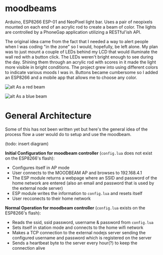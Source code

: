 # moodbeams
Arduino, ESP8266 ESP-01 and NeoPixel light bar. Uses a pair of neopixels mounted on each end of an acrylic rod to create a beam of color. The lights are controlled by a PhoneGap application utilizing a RESTful'ish API.

The original idea came from the fact that I needed a way to alert people when I was coding "in the zone" so I would, hopefully, be left alone. My plan was to just mount a couple of LEDs behind my LCD that would illuminate the wall red with a button click. The LEDs weren't bright enough to see during the day. Shining them through an acrylic rod with scores in it made the light more visible in bright conditions. The project grew into using different colors to indicate various moods I was in. Buttons became cumbersome so I added an ESP8266 and a mobile app that allows me to choose any color.

![alt As a red beam](https://www.dropbox.com/sc/hffzal6mccylj0b/AABxQZv8-Hs2kDY0mSJYmX9aa)

![alt As a blue beam](https://raw.githubusercontent.com/ttosi/moodbeams/master/blue_beam.jpg)

# General Architecture
Some of this has not been written yet but here's the general idea of the process flow a user would do to setup and use the moodbeam.

(todo: insert diagram)

__Initial Configuration for moodbeam controller__ (`config.lua` does not exist on the ESP8266's flash):
   * Configures itself in AP mode
   * User connects to the MOODBEAM AP and browses to 192.168.4.1
   * The ESP module returns a webpage where an SSID and password of the home network are entered (also an email and password that is used by the external node server)
   * ESP module writes the information to `config.lua` and resets itself
   * User recconects to their home network
   
__Normal Operation for moodbeam controller__ (`config.lua` exists on the ESP8266's flash):
   * Reads the ssid, ssid password, username & password from `config.lua`
   * Sets itself in station mode and connects to the home wifi network
   * Makes a TCP connection to the external nodejs server sending the configured username and password which is registered on the server
   * Sends a heartbeat byte to the server every hour(?) to keep the connection alive

